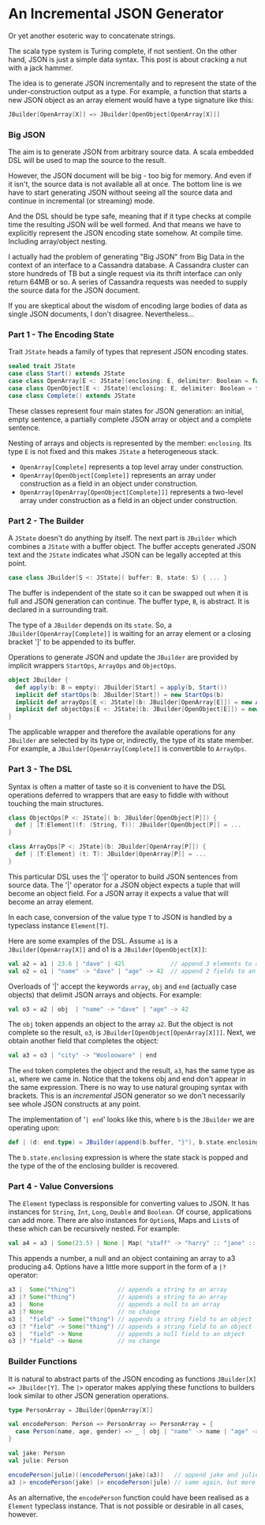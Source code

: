 ---
---
# An Incremental JSON Generator

Or yet another esoteric way to concatenate strings.

The scala type system is Turing complete, if not sentient.  On the other hand, JSON is just a simple data syntax. This post is about cracking a nut with a jack hammer.

The idea is to generate JSON incrementally and to represent the state of the under-construction output as a type.  For example, a function that starts a new JSON object as an array element would have a type signature like this:

```scala
JBuilder[OpenArray[X]] => JBuilder[OpenObject[OpenArray[X]]]
```

### Big JSON

The aim is to generate JSON from arbitrary source data.  A scala embedded DSL will be used to map the source to the result.

However, the JSON document will be big - too big for memory.  And even if it isn't, the source data is not available all at once.  The bottom line is we have to start generating JSON without seeing all the source data and continue in incremental (or streaming) mode.

And the DSL should be type safe, meaning that if it type checks at compile time the resulting JSON will be well formed. And that means we have to explicitly represent the JSON encoding state somehow. At compile time. Including array/object nesting.

I actually had the problem of generating "Big JSON" from Big Data in the context of an interface to a Cassandra database.  A Cassandra cluster can store hundreds of TB but a single request via its thrift interface can only return 64MB or so. A series of Cassandra requests was needed to supply the source data for the JSON document.

If you are skeptical about the wisdom of encoding large bodies of data as single JSON documents, I don't disagree.   Nevertheless...

### Part 1 - The Encoding State

Trait `JState` heads a family of types that represent JSON encoding states.

```scala
sealed trait JState
case class Start() extends JState 
case class OpenArray[E <: JState](enclosing: E, delimiter: Boolean = false) extends JState
case class OpenObject[E <: JState](enclosing: E, delimiter: Boolean = false) extends JState
case class Complete() extends JState
```

These classes represent four main states for JSON generation: an initial, empty sentence, a partially complete JSON array or object and a complete sentence.

Nesting of arrays and objects is represented by the member: `enclosing`. Its type `E` is not fixed and this makes `JState` a heterogeneous stack.

*   `OpenArray[Complete]` represents a top level array under construction.
*   `OpenArray[OpenObject[Complete]]` represents an array under construction as a field in an object under construction.
*   `OpenArray[OpenArray[OpenObject[Complete]]]` represents a two-level array under construction as a field in an object under construction.

### Part 2 - The Builder

A `JState` doesn't do anything by itself.  The next part is `JBuilder` which combines a `JState` with a buffer object.  The buffer accepts generated JSON text and the `JState` indicates what JSON can be legally accepted at this point.

```scala
case class JBuilder[S <: JState]( buffer: B, state: S) { ... }
```

The buffer is independent of the state so it can be swapped out when it is full and JSON generation can continue.  The buffer type, `B`, is abstract. It is declared in a surrounding trait.

The type of a `JBuilder` depends on its `state`. So, a `JBuilder[OpenArray[Complete]]` is waiting for an array element or a closing bracket ']' to be appended to its buffer.

Operations to generate JSON and update the `JBuilder` are provided by implicit wrappers `StartOps`, `ArrayOps` and `ObjectOps`.

```scala
object JBuilder {
  def apply(b: B = empty): JBuilder[Start] = apply(b, Start())
  implicit def startOps(b: JBuilder[Start]) = new StartOps(b)
  implicit def arrayOps[E <: JState](b: JBuilder[OpenArray[E]]) = new ArrayOps(b)
  implicit def objectOps[E <: JState](b: JBuilder[OpenObject[E]]) = new ObjectOps(b)
}
```

The applicable wrapper and therefore the available operations for any `JBuilder` are selected by its type or, indirectly, the type of its state member.  For example, a `JBuilder[OpenArray[Complete]]` is convertible to `ArrayOps`.

### Part 3 - The DSL

Syntax is often a matter of taste so it is convenient to have the DSL operations deferred to wrappers that are easy to fiddle with without touching the main structures.

```scala
class ObjectOps[P <: JState]( b: JBuilder[OpenObject[P]]) {
  def | [T:Element](f: (String, T)): JBuilder[OpenObject[P]] = ...
}

class ArrayOps[P <: JState](b: JBuilder[OpenArray[P]]) {
  def | [T:Element] (t: T): JBuilder[OpenArray[P]] = ...
}
```

This particular DSL uses the '|' operator to build JSON sentences from source data.  The '|' operator for a JSON object expects a tuple that will become an object field. For a JSON array it expects a value that will become an array element.

In each case, conversion of the value type `T` to JSON is handled by a typeclass instance `Element[T]`.

Here are some examples of the DSL. Assume `a1` is a `JBuilder[OpenArray[X]]` and o1 is a `JBuilder[OpenObject[X]]`:

```scala
val a2 = a1 | 23.6 | "dave" | 42l             // append 3 elements to an array
val o2 = o1 | "name" -> "dave" | "age" -> 42  // append 2 fields to an object
```

Overloads of '|' accept the keywords `array`, `obj` and `end` (actually case objects) that delimit JSON arrays and objects. For example:

```scala
val o3 = a2 | obj  | "name" -> "dave" | "age" -> 42
```

The `obj` token appends an object to the array `a2`.  But the object is not complete so the result, `o3`, is `JBuilder[OpenObject[OpenArray[X]]]`.  Next, we obtain another field that completes the object:

```scala
val a3 = o3 | "city" -> "Woolooware" | end 
```

The `end` token completes the object and the result, `a3`, has the same type as `a1`, where we came in.  Notice that the tokens obj and end don't appear in the same expression.  There is no way to use natural grouping syntax with brackets.  This is an _incremental_ JSON generator so we don't necessarily see whole JSON constructs at any point.

The implementation of '`| end`' looks like this, where `b` is the `JBuilder` we are operating upon:

```scala
def | (d: end.type) = JBuilder(append(b.buffer, "}"), b.state.enclosing )
```

The `b.state.enclosing` expression is where the state stack is popped and the type of the of the enclosing builder is recovered.

### Part 4 - Value Conversions

The `Element` typeclass is responsible for converting values to JSON. It has instances for `String`, `Int`, `Long`, `Double` and `Boolean`.  Of course, applications can add more.  There are also instances for `Option`s, Maps and `List`s of these which can be recursively nested. For example:

```scala
val a4 = a3 | Some(23.5) | None | Map( "staff" -> "harry" :: "jane" :: Nil )
```

This appends  a number, a null and an object containing an array to a3 producing a4.  Options have a little more support in the form of a `|?` operator:

```scala
a3 |  Some("thing")            // appends a string to an array
a3 |? Some("thing")            // appends a string to an array
a3 |  None                     // appends a null to an array 
a3 |? None                     // no change
o3 |  "field" -> Some("thing") // appends a string field to an object
o3 |? "field" -> Some("thing") // appends a string field to an object
o3 |  "field" -> None          // appends a null field to an object
o3 |? "field" -> None          // no change  
```

### Builder Functions

It is natural to abstract parts of the JSON encoding as functions `JBuilder[X] => JBuilder[Y]`.  The `|>` operator makes applying these functions to builders look similar to other JSON generation operations.

```scala
type PersonArray = JBuilder[OpenArray[X]]

val encodePerson: Person => PersonArray => PersonArray = {
  case Person(name, age, gender) => _ | obj | "name" -> name | "age" -> age | "sex" -> gender | end
}

val jake: Person
val julie: Person

encodePerson(julie)((encodePerson(jake)(a3))   // append jake and julie to an array
a3 |> encodePerson(jake) |> encodePerson(jule) // same again, but more clarity
```

As an alternative, the `encodePerson` function could have been realised as a `Element` typeclass instance.  That is not  possible or desirable in all cases, however.

